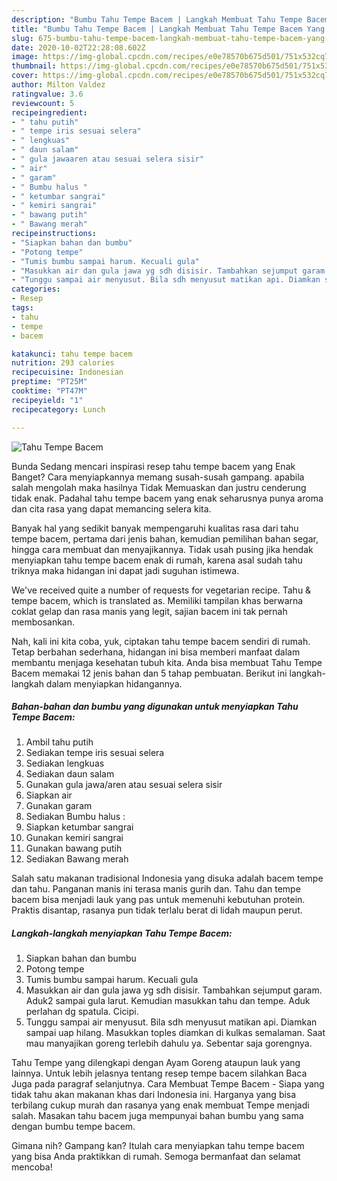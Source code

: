 ```yaml
---
description: "Bumbu Tahu Tempe Bacem | Langkah Membuat Tahu Tempe Bacem Yang Sedap"
title: "Bumbu Tahu Tempe Bacem | Langkah Membuat Tahu Tempe Bacem Yang Sedap"
slug: 675-bumbu-tahu-tempe-bacem-langkah-membuat-tahu-tempe-bacem-yang-sedap
date: 2020-10-02T22:28:08.602Z
image: https://img-global.cpcdn.com/recipes/e0e78570b675d501/751x532cq70/tahu-tempe-bacem-foto-resep-utama.jpg
thumbnail: https://img-global.cpcdn.com/recipes/e0e78570b675d501/751x532cq70/tahu-tempe-bacem-foto-resep-utama.jpg
cover: https://img-global.cpcdn.com/recipes/e0e78570b675d501/751x532cq70/tahu-tempe-bacem-foto-resep-utama.jpg
author: Milton Valdez
ratingvalue: 3.6
reviewcount: 5
recipeingredient:
- " tahu putih"
- " tempe iris sesuai selera"
- " lengkuas"
- " daun salam"
- " gula jawaaren atau sesuai selera sisir"
- " air"
- " garam"
- " Bumbu halus "
- " ketumbar sangrai"
- " kemiri sangrai"
- " bawang putih"
- " Bawang merah"
recipeinstructions:
- "Siapkan bahan dan bumbu"
- "Potong tempe"
- "Tumis bumbu sampai harum. Kecuali gula"
- "Masukkan air dan gula jawa yg sdh disisir. Tambahkan sejumput garam. Aduk2 sampai gula larut. Kemudian masukkan tahu dan tempe. Aduk perlahan dg spatula. Cicipi."
- "Tunggu sampai air menyusut. Bila sdh menyusut matikan api. Diamkan sampai uap hilang. Masukkan toples diamkan di kulkas semalaman. Saat mau manyajikan goreng terlebih dahulu ya. Sebentar saja gorengnya."
categories:
- Resep
tags:
- tahu
- tempe
- bacem

katakunci: tahu tempe bacem 
nutrition: 293 calories
recipecuisine: Indonesian
preptime: "PT25M"
cooktime: "PT47M"
recipeyield: "1"
recipecategory: Lunch

---
```



![Tahu Tempe Bacem](https://img-global.cpcdn.com/recipes/e0e78570b675d501/751x532cq70/tahu-tempe-bacem-foto-resep-utama.jpg)

Bunda Sedang mencari inspirasi resep tahu tempe bacem yang Enak Banget? Cara menyiapkannya memang susah-susah gampang. apabila salah mengolah maka hasilnya Tidak Memuaskan dan justru cenderung tidak enak. Padahal tahu tempe bacem yang enak seharusnya punya aroma dan cita rasa yang dapat memancing selera kita.

Banyak hal yang sedikit banyak mempengaruhi kualitas rasa dari tahu tempe bacem, pertama dari jenis bahan, kemudian pemilihan bahan segar, hingga cara membuat dan menyajikannya. Tidak usah pusing jika hendak menyiapkan tahu tempe bacem enak di rumah, karena asal sudah tahu triknya maka hidangan ini dapat jadi suguhan istimewa.

We&#39;ve received quite a number of requests for vegetarian recipe. Tahu &amp; tempe bacem, which is translated as. Memiliki tampilan khas berwarna coklat gelap dan rasa manis yang legit, sajian bacem ini tak pernah membosankan.


Nah, kali ini kita coba, yuk, ciptakan tahu tempe bacem sendiri di rumah. Tetap berbahan sederhana, hidangan ini bisa memberi manfaat dalam membantu menjaga kesehatan tubuh kita. Anda bisa membuat Tahu Tempe Bacem memakai 12 jenis bahan dan 5 tahap pembuatan. Berikut ini langkah-langkah dalam menyiapkan hidangannya.

<!--inarticleads1-->

##### Bahan-bahan dan bumbu yang digunakan untuk menyiapkan Tahu Tempe Bacem:

1. Ambil  tahu putih
1. Sediakan  tempe iris sesuai selera
1. Sediakan  lengkuas
1. Sediakan  daun salam
1. Gunakan  gula jawa/aren atau sesuai selera sisir
1. Siapkan  air
1. Gunakan  garam
1. Sediakan  Bumbu halus :
1. Siapkan  ketumbar sangrai
1. Gunakan  kemiri sangrai
1. Gunakan  bawang putih
1. Sediakan  Bawang merah


Salah satu makanan tradisional Indonesia yang disuka adalah bacem tempe dan tahu. Panganan manis ini terasa manis gurih dan. Tahu dan tempe bacem bisa menjadi lauk yang pas untuk memenuhi kebutuhan protein. Praktis disantap, rasanya pun tidak terlalu berat di lidah maupun perut. 

<!--inarticleads2-->

##### Langkah-langkah menyiapkan Tahu Tempe Bacem:

1. Siapkan bahan dan bumbu
1. Potong tempe
1. Tumis bumbu sampai harum. Kecuali gula
1. Masukkan air dan gula jawa yg sdh disisir. Tambahkan sejumput garam. Aduk2 sampai gula larut. Kemudian masukkan tahu dan tempe. Aduk perlahan dg spatula. Cicipi.
1. Tunggu sampai air menyusut. Bila sdh menyusut matikan api. Diamkan sampai uap hilang. Masukkan toples diamkan di kulkas semalaman. Saat mau manyajikan goreng terlebih dahulu ya. Sebentar saja gorengnya.


Tahu Tempe yang dilengkapi dengan Ayam Goreng ataupun lauk yang lainnya. Untuk lebih jelasnya tentang resep tempe bacem silahkan Baca Juga pada paragraf selanjutnya. Cara Membuat Tempe Bacem - Siapa yang tidak tahu akan makanan khas dari Indonesia ini. Harganya yang bisa terbilang cukup murah dan rasanya yang enak membuat Tempe menjadi salah. Masakan tahu bacem juga mempunyai bahan bumbu yang sama dengan bumbu tempe bacem. 

Gimana nih? Gampang kan? Itulah cara menyiapkan tahu tempe bacem yang bisa Anda praktikkan di rumah. Semoga bermanfaat dan selamat mencoba!
